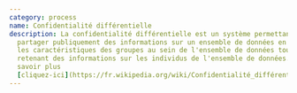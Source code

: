 ```yaml
---
category: process
name: Confidentialité différentielle
description: La confidentialité différentielle est un système permettant de
  partager publiquement des informations sur un ensemble de données en décrivant
  les caractéristiques des groupes au sein de l'ensemble de données tout en
  retenant des informations sur les individus de l'ensemble de données. Pour en
  savoir plus
  [cliquez-ici](https://fr.wikipedia.org/wiki/Confidentialité_différentielle).
---
```

